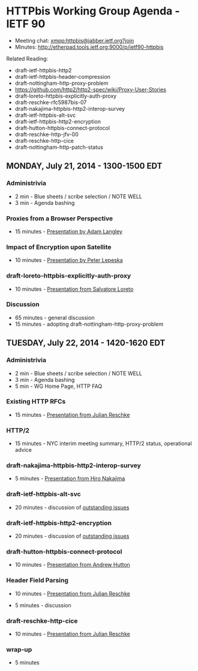 # HTTPbis Working Group Agenda - IETF 90

* Meeting chat: <xmpp:httpbis@jabber.ietf.org?join>
* Minutes: http://etherpad.tools.ietf.org:9000/p/ietf90-httpbis

Related Reading:

* draft-ietf-httpbis-http2
* draft-ietf-httpbis-header-compression
* draft-nottingham-http-proxy-problem
* https://github.com/http2/http2-spec/wiki/Proxy-User-Stories
* draft-loreto-httpbis-explicitly-auth-proxy
* draft-reschke-rfc5987bis-07
* draft-nakajima-httpbis-http2-interop-survey
* draft-ietf-httpbis-alt-svc
* draft-ietf-httpbis-http2-encryption
* draft-hutton-httpbis-connect-protocol
* draft-reschke-http-jfv-00
* draft-reschke-http-cice
* draft-nottingham-http-patch-status 


## MONDAY, July 21, 2014 - 1300-1500 EDT

### Administrivia
* 2 min - Blue sheets / scribe selection / NOTE WELL
* 3 min - Agenda bashing

### Proxies from a Browser Perspective
* 15 minutes - [Presentation by Adam Langley](http://httpwg.github.io/wg-materials/ietf90/agl-proxies.pdf)

### Impact of Encryption upon Satellite
* 10 minutes - [Presentation by Peter Lepeska](http://httpwg.github.io/wg-materials/ietf90/trusted_proxy_cost_of_bits.pdf)

### draft-loreto-httpbis-explicitly-auth-proxy
* 10 minutes - [Presentation from Salvatore Loreto](http://httpwg.github.io/wg-materials/ietf90/ExplicitAutProxy.pdf)

### Discussion
* 65 minutes - general discussion
* 15 minutes - adopting draft-nottingham-http-proxy-problem



## TUESDAY, July 22, 2014 - 1420-1620 EDT

### Administrivia
* 2 min - Blue sheets / scribe selection / NOTE WELL
* 3 min - Agenda bashing
* 5 min - WG Home Page, HTTP FAQ

### Existing HTTP RFCs
* 15 minutes - [Presentation from Julian Reschke](http://httpwg.github.io/wg-materials/ietf90/ietf-90-httpbis-progressing.pdf)

### HTTP/2
* 15 minutes - NYC interim meeting summary, HTTP/2 status, operational advice

### draft-nakajima-httpbis-http2-interop-survey
* 5 minutes - [Presentation from Hiro Nakajima](http://httpwg.github.io/wg-materials/ietf90/ietf90-httpbis-nakajima.pdf)

### draft-ietf-httpbis-alt-svc
* 20 minutes - discussion of [outstanding issues](https://github.com/httpwg/http-extensions/issues?labels=alt-svc&state=open)

### draft-ietf-httpbis-http2-encryption
* 20 minutes - discussion of [outstanding issues](https://github.com/httpwg/http-extensions/issues?labels=opp-sec&state=open)

### draft-hutton-httpbis-connect-protocol
* 10 minutes - [Presentation from Andrew Hutton](http://httpwg.github.io/wg-materials/ietf90/IETF90_draft-hutton-httpbis-connect-protocol.pdf)

### Header Field Parsing
* 10 minutes - [Presentation from Julian Reschke](http://httpwg.github.io/wg-materials/ietf90/ietf-90-httpbis-header-field-parsing.pdf)

* 5 minutes - discussion

### draft-reschke-http-cice
* 10 minutes - [Presentation from Julian Reschke](http://httpwg.github.io/wg-materials/ietf90/ietf-90-httpbis-cice.pdf)

### wrap-up

* 5 minutes

